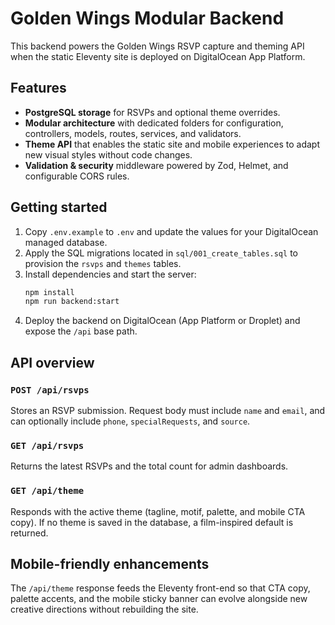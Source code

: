 # Golden Wings Modular Backend

This backend powers the Golden Wings RSVP capture and theming API when the static Eleventy site is deployed on DigitalOcean App Platform.

## Features
- **PostgreSQL storage** for RSVPs and optional theme overrides.
- **Modular architecture** with dedicated folders for configuration, controllers, models, routes, services, and validators.
- **Theme API** that enables the static site and mobile experiences to adapt new visual styles without code changes.
- **Validation & security** middleware powered by Zod, Helmet, and configurable CORS rules.

## Getting started
1. Copy `.env.example` to `.env` and update the values for your DigitalOcean managed database.
2. Apply the SQL migrations located in `sql/001_create_tables.sql` to provision the `rsvps` and `themes` tables.
3. Install dependencies and start the server:
   ```bash
   npm install
   npm run backend:start
   ```
4. Deploy the backend on DigitalOcean (App Platform or Droplet) and expose the `/api` base path.

## API overview

### `POST /api/rsvps`
Stores an RSVP submission. Request body must include `name` and `email`, and can optionally include `phone`, `specialRequests`, and `source`.

### `GET /api/rsvps`
Returns the latest RSVPs and the total count for admin dashboards.

### `GET /api/theme`
Responds with the active theme (tagline, motif, palette, and mobile CTA copy). If no theme is saved in the database, a film-inspired default is returned.

## Mobile-friendly enhancements
The `/api/theme` response feeds the Eleventy front-end so that CTA copy, palette accents, and the mobile sticky banner can evolve alongside new creative directions without rebuilding the site.
